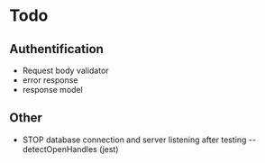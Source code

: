 # Todo

## Authentification

- Request body validator
- error response
- response model

## Other

- STOP database connection and server listening after testing --detectOpenHandles (jest)
